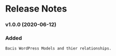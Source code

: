 #   Release Notes

### v1.0.0 (2020-06-12)

### Added
    Bacis WordPress Models and thier relationships.